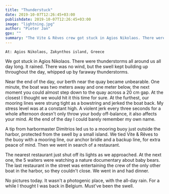 ```yaml
---
title: "Thunderstuck"
date: 2019-10-07T12:26:45+03:00
publishdate: 2019-10-07T12:26:45+03:00
image: "lightning.jpg"
author: "Pieter Jan"
gpx: ""
summary: "The Vite & Rêves crew got stuck in Agios Nikolaos. There were thunderstorms all around us all day long. It rained. The berth became untenable due te the heavy swell."
---
```


`At: Agios Nikolaos, Zakynthos island, Greece`

We got stuck in Agios Nikolaos. There were thunderstorms all around us all day long. It rained. There was no wind, but the swell kept building up throughout the day, whipped up by faraway thunderstorms.

Near the end of the day, our berth near the quay became unbearable. One minute, the boat was two meters away and one meter below, the next moment you could almost step down to the quay across a 20 cm gap. At the closest I thought we would hit it this time for sure. At the furthest, our mooring lines were strung tight as a bowstring and jerked the boat back. My stress level was at a constant high. A violent jerk every three seconds for a whole afternoon doesn't only throw your body off-balance, it also affects your mind. At the end of the day I could barely remember my own name.

A tip from harbormaster Dimitrios led us to a mooring buoy just outside the harbor, protected from the swell by a small island. We tied Vite & Rêves to the buoy with a mooring line, our anchor bridle and a backup line, for extra peace of mind. Then we went in search of a restaurant.

The nearest restaurant just shut off its lights as we approached. At the next one, the 5 waiters were watching a nature documentary about baby bears. The last restaurant in the street was entertaining the crew of the only other boat in the harbor, so they couldn't close. We went in and had dinner.

No pictures today. It wasn't a photogenic place, with the all-day rain. For a while I thought I was back in Belgium. Must've been the swell.

